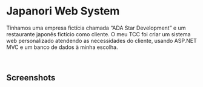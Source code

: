 # Japanori Web System
Tínhamos uma empresa fictícia chamada “ADA Star Development” e um restaurante japonês fictício como cliente. O meu TCC foi criar 
um sistema web personalizado atendendo as necessidades do cliente, usando ASP.NET MVC e um banco de dados à minha escolha.

&nbsp;

## Screenshots

